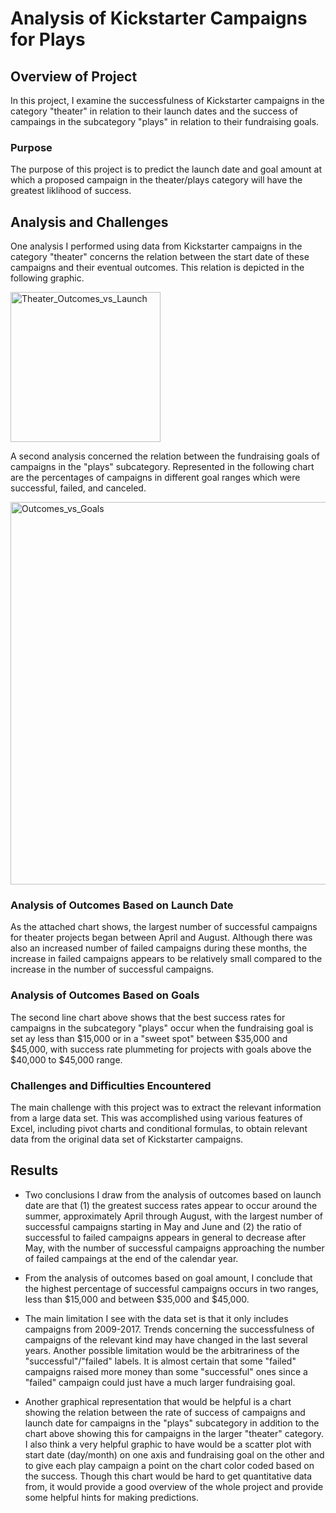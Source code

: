 # Analysis of Kickstarter Campaigns for Plays

## Overview of Project
In this project, I examine the successfulness of Kickstarter campaigns in the category "theater" in relation to their launch dates and the success of campaings in the subcategory "plays" in relation to their fundraising goals.

### Purpose
The purpose of this project is to predict the launch date and goal amount at which a proposed campaign in the theater/plays category will have the greatest liklihood of success. 

## Analysis and Challenges
One analysis I performed using data from Kickstarter campaigns in the category "theater" concerns the relation between the start date of these campaigns and their eventual outcomes. This relation is depicted in the following graphic.

<img width="240" alt="Theater_Outcomes_vs_Launch" src="https://user-images.githubusercontent.com/80861610/115411577-970e7800-a1c1-11eb-9400-7daeccf29d1f.png">

A second analysis concerned the relation between the fundraising goals of campaigns in the "plays" subcategory. Represented in the following chart are the percentages of campaigns in different goal ranges which were successful, failed, and canceled.

<img width="612" alt="Outcomes_vs_Goals" src="https://user-images.githubusercontent.com/80861610/115412167-1734dd80-a1c2-11eb-8370-c0c82c4fb806.png">

### Analysis of Outcomes Based on Launch Date

As the attached chart shows, the largest number of successful campaigns for theater projects began between April and August. Although there was also an increased number of failed campaigns during these months, the increase in failed campaigns appears to be relatively small compared to the increase in the number of successful campaigns.

### Analysis of Outcomes Based on Goals

The second line chart above shows that the best success rates for campaigns in the subcategory "plays" occur when the fundraising goal is set ay less than $15,000 or in a "sweet spot" between $35,000 and $45,000, with success rate plummeting for projects with goals above the $40,000 to $45,000 range.

### Challenges and Difficulties Encountered

The main challenge with this project was to extract the relevant information from a large data set. This was accomplished using various features of Excel, including pivot charts and conditional formulas, to obtain relevant data from the original data set of Kickstarter campaigns.

## Results

- Two conclusions I draw from the analysis of outcomes based on launch date are that (1) the greatest success rates appear to occur around the summer, approximately April through August, with the largest number of successful campaigns starting in May and June and (2) the ratio of successful to failed campaigns appears in general to decrease after May, with the number of successful campaigns approaching the number of failed campaings at the end of the calendar year.

- From the analysis of outcomes based on goal amount, I conclude that the highest percentage of successful campaigns occurs in two ranges, less than $15,000 and between $35,000 and $45,000.

- The main limitation I see with the data set is that it only includes campaigns from 2009-2017. Trends concerning the successfulness of campaigns of the relevant kind may have changed in the last several years. Another possible limitation would be the arbitrariness of the "successful"/"failed" labels. It is almost certain that some "failed" campaigns raised more money than some "successful" ones since a "failed" campaign could just have a much larger fundraising goal. 

- Another graphical representation that would be helpful is a chart showing the relation between the rate of success of campaigns and launch date for campaigns in the "plays" subcategory in addition to the chart above showing this for campaigns in the larger "theater" category. I also think a very helpful graphic to have would be a scatter plot with start date (day/month) on one axis and fundraising goal on the other and to give each play campaign a point on the chart color coded based on the success. Though this chart would be hard to get quantitative data from, it would provide a good overview of the whole project and provide some helpful hints for making predictions.
